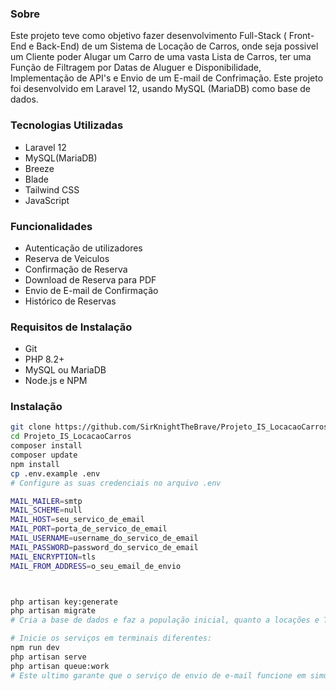### Sobre ###
Este projeto teve como objetivo fazer desenvolvimento Full-Stack ( Front-End e Back-End) de um Sistema de Locação de Carros, onde seja possivel um Cliente poder Alugar um Carro de uma vasta Lista de Carros, ter uma Função de Filtragem por Datas de Aluguer e Disponibilidade, Implementação de API's e Envio de um E-mail de Confrimação. Este projeto foi desenvolvido em Laravel 12, usando MySQL (MariaDB) como base de dados.

### Tecnologias Utilizadas ###

- Laravel 12
- MySQL(MariaDB)
- Breeze
- Blade
- Tailwind CSS
- JavaScript

### Funcionalidades ###

- Autenticação de utilizadores
- Reserva de Veiculos
- Confirmação de Reserva
- Download de Reserva para PDF
- Envio de E-mail de Confirmação
- Histórico de Reservas

### Requisitos de Instalação ###

- Git
- PHP 8.2+
- MySQL ou MariaDB
- Node.js e NPM


### Instalação ###
```bash
git clone https://github.com/SirKnightTheBrave/Projeto_IS_LocacaoCarros.git
cd Projeto_IS_LocacaoCarros
composer install
composer update
npm install
cp .env.example .env
# Configure as suas credenciais no arquivo .env

MAIL_MAILER=smtp
MAIL_SCHEME=null
MAIL_HOST=seu_servico_de_email
MAIL_PORT=porta_de_servico_de_email
MAIL_USERNAME=username_do_servico_de_email
MAIL_PASSWORD=password_do_servico_de_email
MAIL_ENCRYPTION=tls
MAIL_FROM_ADDRESS=o_seu_email_de_envio



php artisan key:generate
php artisan migrate
# Cria a base de dados e faz a população inicial, quanto a locações e Test User terá que ser você a criar

# Inicie os serviços em terminais diferentes:
npm run dev
php artisan serve
php artisan queue:work
# Este ultimo garante que o serviço de envio de e-mail funcione em simultaneo com o sistema, considerando que configurou o serviço de email com as suas credenciais
```





